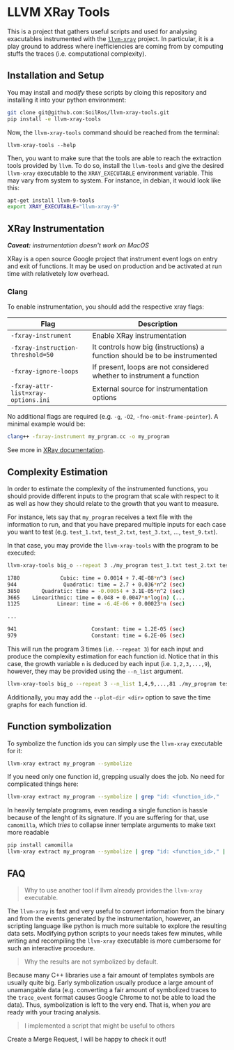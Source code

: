 # LLVM XRay Tools

This is a project that gathers useful scripts and used for analysing exacutables
instrumented with the [`llvm-xray`](https://llvm.org/docs/XRay.html) project.
In particular, it is a play ground to address where inefficiencies are coming
from by computing stuffs the traces (i.e. computational complexity).

## Installation and Setup

You may install and _modify_ these scripts by cloing this repository and
installing it into your python environment:

```bash
git clone git@github.com:SoilRos/llvm-xray-tools.git
pip install -e llvm-xray-tools
```

Now, the `llvm-xray-tools` command should be reached from the terminal:

```
llvm-xray-tools --help
```

Then, you want to make sure that the tools are able to reach the extraction
tools provided by `llvm`. To do so, install the `llvm-tools` and give the
desired `llvm-xray` executable to the `XRAY_EXECUTABLE` environment variable.
This may vary from system to system. For instance, in debian, it would look like
this:

```bash
apt-get install llvm-9-tools
export XRAY_EXECUTABLE="llvm-xray-9"
```

## XRay Instrumentation

_**Caveat:** instrumentation doesn't work on MacOS_


XRay is a open source Google project that instrument event logs on entry and
exit of functions. It may be used on production and be activated at run time
with relativetely low overhead.


### Clang

To enable instrumentation, you should add the respective xray flags:

| Flag                                  | Description                                                                |
| ------------------------------------- | -------------------------------------------------------------------------- |
| `-fxray-instrument`                   | Enable XRay instrumentation                                                |
| `-fxray-instruction-threshold=50`     | It controls how big (instructions) a function should be to be instrumented |
| `-fxray-ignore-loops`                 | If present, loops are not considered whether to instrument a function      |
| `-fxray-attr-list=xray-options.ini`   | External source for instrumentation options                                |

No additional flags are required (e.g. `-g`, `-O2`, `-fno-omit-frame-pointer`).
A minimal example would be:

```bash
clang++ -fxray-instrument my_prgram.cc -o my_program
```

See more in [XRay documentation](https://llvm.org/docs/XRay.html).

## Complexity Estimation

In order to estimate the complexity of the instrumented functions, you should
provide different inputs to the program that scale with respect to it as well as
how they should relate to the growth that you want to measure.

For instance, lets say that `my_program` receives a text file with the
information to run, and that you have prepared multiple inputs for each case you
want to test (e.g. `test_1.txt`, `test_2.txt`, `test_3.txt`, ..., `test_9.txt`).

In that case, you may provide the `llvm-xray-tools` with the program to be
executed:

```bash
llvm-xray-tools big_o --repeat 3 ./my_program test_1.txt test_2.txt test_3.txt ... test_9.txt

1780             Cubic: time = 0.0014 + 7.4E-08*n^3 (sec)
944               Quadratic: time = 2.7 + 0.036*n^2 (sec)
3850       Quadratic: time = -0.00054 + 3.1E-05*n^2 (sec)
3665    Linearithmic: time = 0.048 + 0.0047*n*log(n) (...
1125            Linear: time = -6.4E-06 + 0.00023*n (sec)

...

941                        Constant: time = 1.2E-05 (sec)
979                        Constant: time = 6.2E-06 (sec)
```

This will run the program 3 times (i.e. `--repeat 3`) for each input and produce
the complexity estimation for each function id. Notice that in this case, the
growth variable `n` is deduced by each input (i.e. `1,2,3,...,9`), however, they
may be provided using the `--n_list` argument.

```bash
llvm-xray-tools big_o --repeat 3 --n_list 1,4,9,...,81 ./my_program test_1.txt test_2.txt test_3.txt ... test_9.txt
```

Additionally, you may add the `--plot-dir <dir>` option to save the time graphs
for each function id.

## Function symbolization

To symbolize the function ids you can simply use the `llvm-xray` executable for
it:

```bash
llvm-xray extract my_program --symbolize
```

If you need only one function id, grepping usually does the job. No need for
complicated things here:

```bash
llvm-xray extract my_program --symbolize | grep "id: <function_id>,"
```

In heavily template programs, even reading a single function is hassle because
of the lenght of its signature. If you are suffering for that, use `camomilla`,
which _tries_ to collapse inner template arguments to make text more readable

```bash
pip install camomilla
llvm-xray extract my_program --symbolize | grep "id: <function_id>," | camomilla
```

## FAQ

> Why to use another tool if llvm already provides the `llvm-xray` executable.

The `llvm-xray` is fast and very useful to convert information from the binary
and from the events generated by the instrumentation, however, an scripting
language like python is much more suitable to explore the resulting data sets.
Modifying python scripts to your needs takes few minutes, while writing and
recompiling the `llvm-xray` executable is more cumbersome for such an
interactive procedure.

> Why the results are not symbolized by default.

Because many C++ libraries use a fair amount of templates symbols are usually
quite big. Early symbolization usually produce a large amount of unamangable
data (e.g. converting a fair amount of symbolized traces to the `trace_event`
format causes Google Chrome to not be able to load the data). Thus,
symbolization is left to the very end. That is, when _you_ are ready with your
tracing analysis.

> I implemented a script that might be useful to others

Create a Merge Request, I will be happy to check it out!
